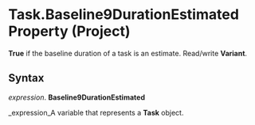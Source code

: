 
# Task.Baseline9DurationEstimated Property (Project)

 **True** if the baseline duration of a task is an estimate. Read/write **Variant**.


## Syntax

 _expression_. **Baseline9DurationEstimated**

 _expression_A variable that represents a  **Task** object.

